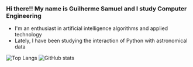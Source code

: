 ### Hi there!! My name is Guilherme Samuel and I study Computer Engineering

- I'm an enthusiast in artificial intelligence algorithms and applied technology 
- Lately, I have been studying the interaction of Python with astronomical data

![Top Langs](https://github-readme-stats.vercel.app/api/top-langs/?username=Guilherme-SSB&layout=compact&langs_count=32&theme=dark)
![GitHub stats](https://github-readme-stats.vercel.app/api?username=Guilherme-SSB&theme=dark&show_icons=true)

<!--
**GuiSamuka/GuiSamuka** is a ✨ _special_ ✨ repository because its `README.md` (this file) appears on your GitHub profile.

Here are some ideas to get you started:

- 🔭 I’m currently working on ... 
- 👯 I’m looking to collaborate on ...
- 🤔 I’m looking for help with ...
- 💬 Ask me about ...
- 📫 How to reach me: ...
- 😄 Pronouns: ...
- ⚡ Fun fact: ...
-->
